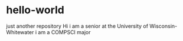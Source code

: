 # hello-world
just another repository
Hi i am a senior at the University of Wisconsin-Whitewater i am a COMPSCI major
